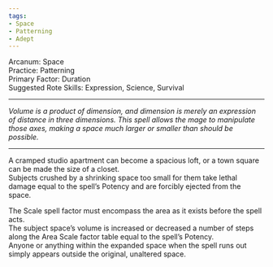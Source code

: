 ```yaml
---
tags:
- Space
- Patterning
- Adept
---
```


Arcanum: Space\
Practice: Patterning\
Primary Factor: Duration\
Suggested Rote Skills: Expression, Science, Survival

---

_Volume is a product of dimension, and dimension is merely an expression of distance in three dimensions. This spell allows the mage to manipulate those axes, making a space much larger or smaller than should be possible._

---

A cramped studio apartment can become a spacious loft, or a town square can be made the size of a closet.\
Subjects crushed by a shrinking space too small for them take lethal damage equal to the spell’s Potency and are forcibly ejected from the space.

The Scale spell factor must encompass the area as it exists before the spell acts.\
The subject space’s volume is increased or decreased a number of steps along the Area Scale factor table equal to the spell’s Potency.\
Anyone or anything within the expanded space when the spell runs out simply appears outside the original, unaltered space.